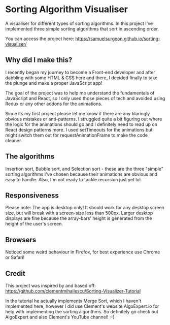 # Sorting Algorithm Visualiser
A visualiser for different types of sorting algorithms. In this project I've implemented three simple sorting algorithms that sort in ascending order.

You can access the project here: https://samuelsurgeon.github.io/sorting-visualiser/

## Why did I make this?
I recently began my journey to become a Front-end developer and after dabbling with some HTML & CSS here and there, I decided finally to take the plunge and make a proper JavaScript app!

The goal of the project was to help me understand the fundamentals of JavaScript and React, so I only used those pieces of tech and avoided using Redux or any other addons for the animations.

Since its my first project please let me know if there are any blaringly obvious mistakes or anti-patterns. I struggled quite a bit figuring out where the logic for the animations should go and I definitely need to read up on React design patterns more. I used setTimeouts for the animations but might switch them out for requestAnimationFrame to make the code cleaner.

## The algorithms

Insertion sort, Bubble sort, and Selection sort - these are the three "simple" sorting algorithms I've chosen because their animations are obvious and easy to handle. Also, I'm not ready to tackle recursion just yet lol. 

## Responsiveness

Please note: The app is desktop only! It should work for any desktop screen size, but will break with a screen-size less than 500px. Larger desktop displays are fine because the array-bars' height is generated from the height of the user's screen.

## Browsers

Noticed some weird behaviour in Firefox, for best experience use Chrome or Safari!

## Credit
This project was inspired by and based off: https://github.com/clementmihailescu/Sorting-Visualizer-Tutorial

In the tutorial he actually implements Merge Sort, which I haven't implemented here, however I did use Clement's website AlgoExpert.io for help with implementing the sorting algorithms. So definitely go check out AlgoExpert and also Clement's YouTube channel! :-)
